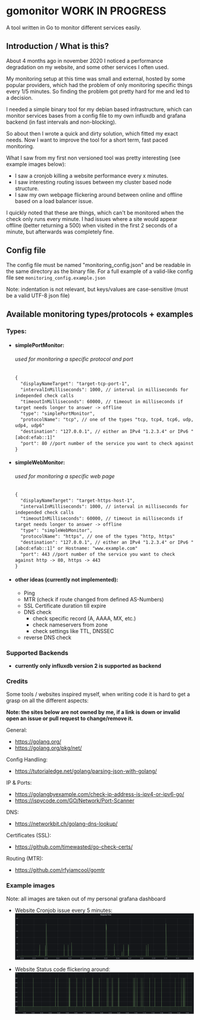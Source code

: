 # gomonitor WORK IN PROGRESS
A tool written in Go to monitor different services easily.

## Introduction / What is this?

About 4 months ago in november 2020 I noticed a performance degradation on my website,
and some other services I often used. 

My monitoring setup at this time was small and external, hosted by some popular providers,
which had the problem of only monitoring specific things every 1/5 minutes. So finding the problem got pretty hard for me and led to a decision.

I needed a simple binary tool for my debian based infrastructure,
which can monitor services bases from a config file to my own influxdb and grafana backend (in fast intervals and non-blocking).

So about then I wrote a quick and dirty solution, which fitted my exact needs. 
Now I want to improve the tool for a short term, fast paced monitoring.

What I saw from my first non versioned tool was pretty interesting (see example images below):
 * I saw a cronjob killing a website performance every x minutes.
 * I saw interesting routing issues between my cluster based node structure.
 * I saw my own webpage flickering around between online and offline based on a load balancer issue.

I quickly noted that these are things, which can't be monitored when the check only runs every minute. 
I had issues where a site would appear offline (better returning a 500) when visited in the first 2 seconds of a minute, but afterwards was completely fine.


## Config file

The config file must be named "monitoring_config.json" and be readable in the same directory as the binary file.
For a full example of a valid-like config file see ```monitoring_config.example.json```

Note: indentation is not relevant, but keys/values are case-sensitive (must be a valid UTF-8 json file)

## Available monitoring types/protocols + examples
### Types:
* #### simplePortMonitor:
  ###### used for monitoring a specific protocol and port
    ```
    {
      "displayNameTarget": "target-tcp-port-1",
      "intervalInMilliseconds": 1000, // interval in milliseconds for independed check calls
      "timeoutInMilliseconds": 60000, // timeout in milliseconds if target needs longer to answer -> offline
      "type": "simplePortMonitor",
      "protocolName": "tcp", // one of the types "tcp, tcp4, tcp6, udp, udp4, udp6"
      "destination": "127.0.0.1", // either an IPv4 "1.2.3.4" or IPv6 "[abcd:efab::1]" 
      "port": 80 //port number of the service you want to check against
    }
    ```

* #### simpleWebMonitor:
  ###### used for monitoring a specific web page
    ```
    {
      "displayNameTarget": "target-https-host-1",
      "intervalInMilliseconds": 1000, // interval in milliseconds for independed check calls
      "timeoutInMilliseconds": 60000, // timeout in milliseconds if target needs longer to answer -> offline
      "type": "simpleWebMonitor",
      "protocolName": "https", // one of the types "http, https"
      "destination": "127.0.0.1", // either an IPv4 "1.2.3.4" or IPv6 "[abcd:efab::1]" or Hostname: "www.example.com"
      "port": 443 //port number of the service you want to check against http -> 80, https -> 443
    }
    ```
* #### other ideas (currently not implemented):
  * Ping
  * MTR (check if route changed from defined AS-Numbers)
  * SSL Certificate duration till expire
  * DNS check
    * check specific record (A, AAAA, MX, etc.)
    * check nameservers from zone
    * check settings like TTL, DNSSEC
  * reverse DNS check
  
### Supported Backends

* **currently only influxdb version 2 is supported as backend**


### Credits

Some tools / websites inspired myself, when writing code it is hard to get a grasp on all the different aspects:

**Note: the sites below are not owned by me, if a link is down or invalid open an issue or pull request to change/remove it.**

General:
* https://golang.org/
* https://golang.org/pkg/net/
  
Config Handling:
* https://tutorialedge.net/golang/parsing-json-with-golang/

IP & Ports:
* https://golangbyexample.com/check-ip-address-is-ipv4-or-ipv6-go/
* https://ispycode.com/GO/Network/Port-Scanner

DNS:
* https://networkbit.ch/golang-dns-lookup/

Certificates (SSL):
* https://github.com/timewasted/go-check-certs/

Routing (MTR):
* https://github.com/rfyiamcool/gomtr

### Example images
Note: all images are taken out of my personal grafana dashboard

* Website Cronjob issue every 5 minutes:
![Website-cronjob-problem](examplePictureCronjobEvery5Minutes.png)

* Website Status code flickering around:
  ![Website-cronjob-problem](examplePictureFlickeringStatusCodes.png)